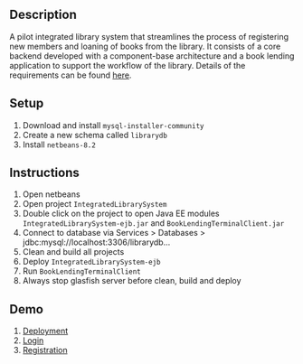 ## Description
A pilot integrated library system that streamlines the process of registering new members and loaning of books from the library. It consists of a core backend developed with a component-base architecture and a book lending application to support the workflow of the library. Details of the requirements can be found [here](miscellaneous/docs/IS2103-Assignment1.pdf).

## Setup
1. Download and install `mysql-installer-community`
2. Create a new schema called `librarydb`
3. Install `netbeans-8.2`

## Instructions
1. Open netbeans
2. Open project `IntegratedLibrarySystem`
3. Double click on the project to open Java EE modules `IntegratedLibrarySystem-ejb.jar` and `BookLendingTerminalClient.jar`
4. Connect to database via Services > Databases > jdbc:mysql://localhost:3306/librarydb...
5. Clean and build all projects
6. Deploy `IntegratedLibrarySystem-ejb`
7. Run `BookLendingTerminalClient`
8. Always stop glasfish server before clean, build and deploy

## Demo
1. [Deployment](miscellaneous/video/Deploy_and_Run.mp4)
2. [Login](miscellaneous/video/Login.mp4)
3. [Registration](miscellaneous/video/Registeration.mp4)